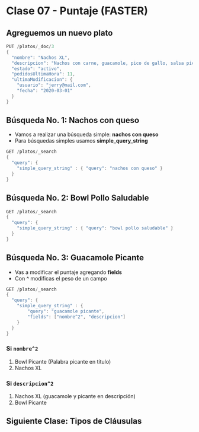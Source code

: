 # Clase 07 - Puntaje (FASTER)

## Agreguemos un nuevo plato

```java
PUT /platos/_doc/3
{
  "nombre": "Nachos XL",
  "descripcion": "Nachos con carne, guacamole, pico de gallo, salsa picante y queso",
  "estado": "activo",
  "pedidosUltimaHora": 11,
  "ultimaModificacion": {
    "usuario": "jerry@mail.com",
    "fecha": "2020-03-01"
  }
}
```

## Búsqueda No. 1: Nachos con queso

- Vamos a realizar una búsqueda simple: **nachos con queso**
- Para búsquedas simples usamos **simple_query_string**

```java
GET /platos/_search
{
  "query": {
    "simple_query_string" : { "query": "nachos con queso" }
  }
}
```

## Búsqueda No. 2: Bowl Pollo Saludable

```java
GET /platos/_search
{
  "query": {
    "simple_query_string" : { "query": "bowl pollo saludable" }
  }
}
```

## Búsqueda No. 3: Guacamole Picante

- Vas a modificar el puntaje agregando **fields**
- Con  **^** modificas el peso de un campo

```java
GET /platos/_search
{
  "query": {
    "simple_query_string" : {
        "query": "guacamole picante",
        "fields": ["nombre^2", "descripcion"]
    }
  }
}
```

### Si **`nombre^2`**
1. Bowl Picante (Palabra picante en título)
2. Nachos XL

### Si **`descripcion^2`**
1. Nachos XL (guacamole y picante en descripción)
2. Bowl Picante

## Siguiente Clase: Tipos de Cláusulas